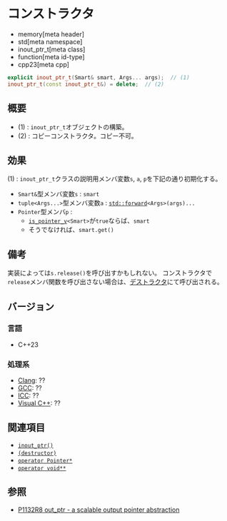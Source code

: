 # コンストラクタ
* memory[meta header]
* std[meta namespace]
* inout_ptr_t[meta class]
* function[meta id-type]
* cpp23[meta cpp]

```cpp
explicit inout_ptr_t(Smart& smart, Args... args);  // (1)
inout_ptr_t(const inout_ptr_t&) = delete;  // (2)
```

## 概要
- (1) : `inout_ptr_t`オブジェクトの構築。
- (2) : コピーコンストラクタ。コピー不可。


## 効果
(1) : `inout_ptr_t`クラスの説明用メンバ変数`s`, `a`, `p`を下記の通り初期化する。

- `Smart&`型メンバ変数`s` : `smart`
- `tuple<Args...>`型メンバ変数`a` : [`std::forward`](/reference/utility/forward.md)`<Args>(args)...`
- `Pointer`型メンバ`p` :
    - [`is_pointer_v`](/reference/type_traits/is_pointer.md)`<Smart>`が`true`ならば、`smart`
    - そうでなければ、`smart.get()`


## 備考
実装によっては`s.release()`を呼び出すかもしれない。
コンストラクタで`release`メンバ関数を呼び出さない場合は、[デストラクタ](op_destructor.md)にて呼び出される。


## バージョン
### 言語
- C++23

### 処理系
- [Clang](/implementation.md#clang): ??
- [GCC](/implementation.md#gcc): ??
- [ICC](/implementation.md#icc): ??
- [Visual C++](/implementation.md#visual_cpp): ??


## 関連項目
- [`inout_ptr()`](../inout_ptr.md)
- [`(destructor)`](op_destructor.md)
- [`operator Pointer*`](op_pointer.md)
- [`operator void**`](op_voidpp.md)


## 参照
- [P1132R8 out_ptr - a scalable output pointer abstraction](https://www.open-std.org/jtc1/sc22/wg21/docs/papers/2021/p1132r8.html)
